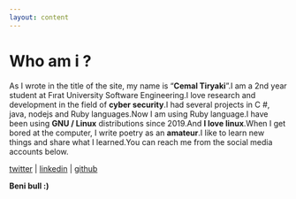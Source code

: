 ```yaml
---
layout: content
---
```


# Who am i ?
As I wrote in the title of the site, my name is “**Cemal Tiryaki**”.I am a 2nd year student at Fırat University Software Engineering.I love research and development in the field of **cyber security**.I had several projects in C #, java, nodejs and Ruby languages.Now I am using Ruby language.I have been using **GNU / Linux** distributions since 2019.And **I love linux**.When I get bored at the computer, I write poetry as an **amateur**.I like to learn new things and share what I learned.You can reach me from the social media accounts below.

[twitter](https://twitter.com/cmltryk) | [linkedin](https://www.linkedin.com/in/cemal-tiryaki-b1b376197/) | [github](https://github.com/sadeceben)


**Beni bull :)**
 
